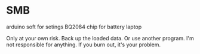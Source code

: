 # SMB
arduino soft for setings BQ2084 chip for battery laptop

Only at your own risk. Back up the loaded data. Or use another program. I'm not responsible for anything. If you burn out, it's your problem.
